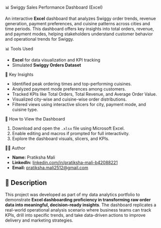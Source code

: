📊 Swiggy Sales Performance Dashboard (Excel)

An interactive **Excel** dashboard that analyzes Swiggy order trends, revenue generation, payment preferences, and cuisine patterns across cities and time periods. This dashboard offers key insights into total orders, revenue, and payment modes, helping stakeholders understand customer behavior and operational trends for Swiggy.

📊 Tools Used
- **Excel** for data visualization and KPI tracking
- Simulated **Swiggy Orders Dataset**

🔑 Key Insights
- Identified peak ordering times and top-performing cuisines.
- Analyzed payment mode preferences among customers.
- Tracked KPIs like Total Orders, Total Revenue, and Average Order Value.
- Visualized city-wise and cuisine-wise order distributions.
- Filtered views using interactive slicers for city, payment mode, and cuisine type.

🚀 How to View the Dashboard
1. Download and open the `.xlsx` file using Microsoft Excel.
2. Enable editing and macros if prompted for full interactivity.
3. Explore the dashboard visuals, slicers, and KPIs.

👩‍💻 Author
- **Name:** Pratiksha Mali  
- **LinkedIn:** [linkedin.com/in/pratiksha-mali-b42088221](https://www.linkedin.com/in/pratiksha-mali-b42088221)  
- **Email:** [pratiksha.mali2512@gmail.com](mailto:pratiksha.mali2512@gmail.com)

## 📝 Description
This project was developed as part of my data analytics portfolio to demonstrate **Excel dashboarding proficiency in transforming raw order data into meaningful, decision-ready insights**. The dashboard replicates a real-world operational analysis scenario where business teams can track KPIs, drill into specific trends, and take data-driven actions to improve delivery and marketing strategies.
